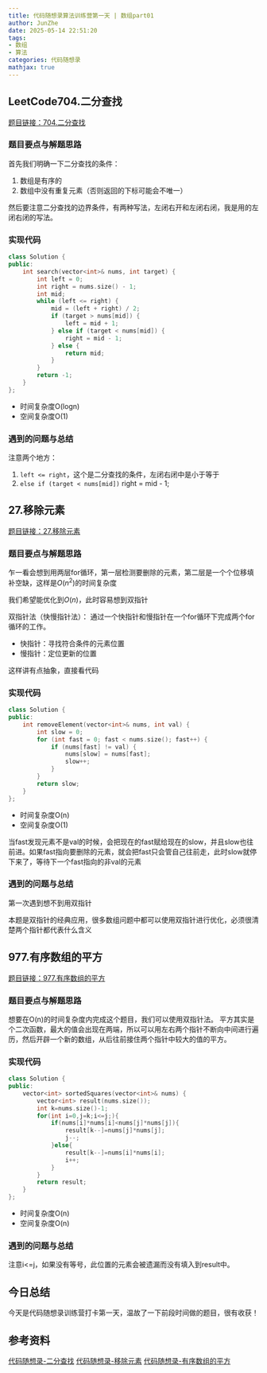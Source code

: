 ```yaml
---
title: 代码随想录算法训练营第一天 | 数组part01
author: JunZhe
date: 2025-05-14 22:51:20
tags:
- 数组
- 算法
categories: 代码随想录
mathjax: true
---
```


## LeetCode704.二分查找
[题目链接：704.二分查找](https://leetcode.cn/problems/binary-search/description/)

### 题目要点与解题思路
首先我们明确一下二分查找的条件：
1.  数组是有序的
2.  数组中没有重复元素（否则返回的下标可能会不唯一）

然后要注意二分查找的边界条件，有两种写法，左闭右开和左闭右闭，我是用的左闭右闭的写法。

### 实现代码
```cpp
class Solution {
public:
    int search(vector<int>& nums, int target) {
        int left = 0;
        int right = nums.size() - 1;
        int mid;
        while (left <= right) {
            mid = (left + right) / 2;
            if (target > nums[mid]) {
                left = mid + 1;
            } else if (target < nums[mid]) {
                right = mid - 1;
            } else {
                return mid;
            }
        }
        return -1;
    }
};
```
- 时间复杂度O(logn)
- 空间复杂度O(1)


### 遇到的问题与总结
注意两个地方：
1.  `left <= right`，这个是二分查找的条件，左闭右闭中是小于等于
2.  `else if (target < nums[mid])` right = mid - 1;


## 27.移除元素
[题目链接：27.移除元素](https://leetcode.cn/problems/remove-element/description/)

### 题目要点与解题思路
乍一看会想到用两层for循环，第一层检测要删除的元素，第二层是一个个位移填补空缺，这样是$O(n^2)$的时间复杂度

我们希望能优化到$O(n)$，此时容易想到双指针

双指针法（快慢指针法）： 通过一个快指针和慢指针在一个for循环下完成两个for循环的工作。
- 快指针：寻找符合条件的元素位置
- 慢指针：定位更新的位置

这样讲有点抽象，直接看代码

### 实现代码
```cpp
class Solution {
public:
    int removeElement(vector<int>& nums, int val) {
        int slow = 0;
        for (int fast = 0; fast < nums.size(); fast++) {
            if (nums[fast] != val) {
                nums[slow] = nums[fast];
                slow++;
            }
        }
        return slow;
    }
};
```
- 时间复杂度O(n)
- 空间复杂度O(1)

当fast发现元素不是val的时候，会把现在的fast赋给现在的slow，并且slow也往前进。如果fast指向要删除的元素，就会把fast只会管自己往前走，此时slow就停下来了，等待下一个fast指向的非val的元素

### 遇到的问题与总结
第一次遇到想不到用双指针

本题是双指针的经典应用，很多数组问题中都可以使用双指针进行优化，必须很清楚两个指针都代表什么含义



## 977.有序数组的平方
[题目链接：977.有序数组的平方](https://leetcode.cn/problems/squares-of-a-sorted-array/description/)

### 题目要点与解题思路
想要在O(n)的时间复杂度内完成这个题目，我们可以使用双指针法。
平方其实是个二次函数，最大的值会出现在两端，所以可以用左右两个指针不断向中间进行遍历，然后开辟一个新的数组，从后往前接住两个指针中较大的值的平方。


### 实现代码
```cpp
class Solution {
public:
    vector<int> sortedSquares(vector<int>& nums) {
        vector<int> result(nums.size());
        int k=nums.size()-1;
        for(int i=0,j=k;i<=j;){
            if(nums[i]*nums[i]<nums[j]*nums[j]){
                result[k--]=nums[j]*nums[j];
                j--;
            }else{
                result[k--]=nums[i]*nums[i];
                i++;
            }
        }
        return result;
    }
};
```
- 时间复杂度O(n)
- 空间复杂度O(n)

### 遇到的问题与总结
注意i<=j，如果没有等号，此位置的元素会被遗漏而没有填入到result中。

## 今日总结
今天是代码随想录训练营打卡第一天，温故了一下前段时间做的题目，很有收获！

## 参考资料
[代码随想录-二分查找](https://programmercarl.com/0704.%E4%BA%8C%E5%88%86%E6%9F%A5%E6%89%BE.html)
[代码随想录-移除元素](https://programmercarl.com/0027.%E7%A7%BB%E9%99%A4%E5%85%83%E7%B4%A0.html)
[代码随想录-有序数组的平方](https://programmercarl.com/0977.%E6%9C%89%E5%BA%8F%E6%95%B0%E7%BB%84%E7%9A%84%E5%B9%B3%E6%96%B9.html)
